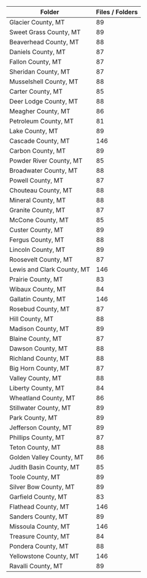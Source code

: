 | Folder                     |   Files / Folders |
|----------------------------|-------------------|
| Glacier County, MT         |                89 |
| Sweet Grass County, MT     |                89 |
| Beaverhead County, MT      |                88 |
| Daniels County, MT         |                87 |
| Fallon County, MT          |                87 |
| Sheridan County, MT        |                87 |
| Musselshell County, MT     |                88 |
| Carter County, MT          |                85 |
| Deer Lodge County, MT      |                88 |
| Meagher County, MT         |                86 |
| Petroleum County, MT       |                81 |
| Lake County, MT            |                89 |
| Cascade County, MT         |               146 |
| Carbon County, MT          |                89 |
| Powder River County, MT    |                85 |
| Broadwater County, MT      |                88 |
| Powell County, MT          |                87 |
| Chouteau County, MT        |                88 |
| Mineral County, MT         |                88 |
| Granite County, MT         |                87 |
| McCone County, MT          |                85 |
| Custer County, MT          |                89 |
| Fergus County, MT          |                88 |
| Lincoln County, MT         |                89 |
| Roosevelt County, MT       |                87 |
| Lewis and Clark County, MT |               146 |
| Prairie County, MT         |                83 |
| Wibaux County, MT          |                84 |
| Gallatin County, MT        |               146 |
| Rosebud County, MT         |                87 |
| Hill County, MT            |                88 |
| Madison County, MT         |                89 |
| Blaine County, MT          |                87 |
| Dawson County, MT          |                88 |
| Richland County, MT        |                88 |
| Big Horn County, MT        |                87 |
| Valley County, MT          |                88 |
| Liberty County, MT         |                84 |
| Wheatland County, MT       |                86 |
| Stillwater County, MT      |                89 |
| Park County, MT            |                89 |
| Jefferson County, MT       |                89 |
| Phillips County, MT        |                87 |
| Teton County, MT           |                88 |
| Golden Valley County, MT   |                86 |
| Judith Basin County, MT    |                85 |
| Toole County, MT           |                89 |
| Silver Bow County, MT      |                89 |
| Garfield County, MT        |                83 |
| Flathead County, MT        |               146 |
| Sanders County, MT         |                89 |
| Missoula County, MT        |               146 |
| Treasure County, MT        |                84 |
| Pondera County, MT         |                88 |
| Yellowstone County, MT     |               146 |
| Ravalli County, MT         |                89 |
